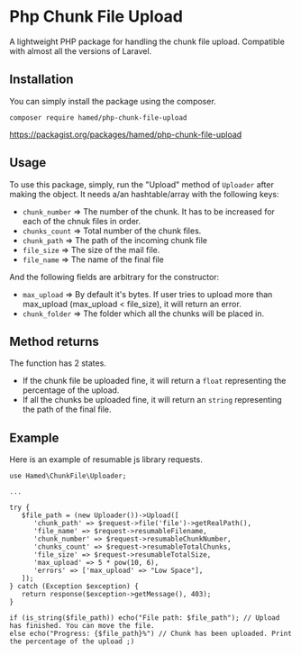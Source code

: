 # Php Chunk File Upload

A lightweight PHP package for handling the chunk file upload. Compatible with almost all the versions of Laravel.

## Installation

You can simply install the package using the composer.

```
composer require hamed/php-chunk-file-upload
```

https://packagist.org/packages/hamed/php-chunk-file-upload

## Usage

To use this package, simply, run the "Upload" method of `Uploader` after making the object. It needs a/an hashtable/array with the following keys:

+ `chunk_number` => The number of the chunk. It has to be increased for each of the chnuk files in order.
+ `chunks_count` => Total number of the chunk files.
+ `chunk_path` => The path of the incoming chunk file
+ `file_size` => The size of the mail file.
+ `file_name` => The name of the final file

And the following fields are arbitrary for the constructor:

+ `max_upload` => By default it's bytes. If user tries to upload more than max_upload (max_upload < file_size), it will return an error.
+ `chunk_folder` => The folder which all the chunks will be placed in.

## Method returns

The function has 2 states.

+ If the chunk file be uploaded fine, it will return a `float` representing the percentage of the upload.
+ If all the chunks be uploaded fine, it will return an `string` representing the path of the final file.

## Example

Here is an example of resumable js library requests.

```
use Hamed\ChunkFile\Uploader;

...

try {
   $file_path = (new Uploader())->Upload([
      'chunk_path' => $request->file('file')->getRealPath(),
      'file_name' => $request->resumableFilename,
      'chunk_number' => $request->resumableChunkNumber,
      'chunks_count' => $request->resumableTotalChunks,
      'file_size' => $request->resumableTotalSize,
      'max_upload' => 5 * pow(10, 6),
      'errors' => ['max_upload' => "Low Space"],
   ]);
} catch (Exception $exception) {
   return response($exception->getMessage(), 403);
}

if (is_string($file_path)) echo("File path: $file_path"); // Upload has finished. You can move the file.
else echo("Progress: {$file_path}%") // Chunk has been uploaded. Print the percentage of the upload ;)
```

